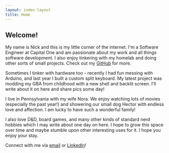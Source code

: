 ```yaml
---
layout: index-layout
title: Home
---
```

## Welcome!

My name is Nick and this is my little corner of the internet. I'm a Software Engineer at Capital One and am passionate about my work and all things software development. I also enjoy tinkering with my homelab and doing other sorts of small projects. Check out my [GitHub](https://github.com/n-parisi) for more.

Sometimes I tinker with hardware too - recently I had fun messing with Arduino, and last year I built a custom split keyboard. My latest project was modding my GBA from childhood with a new shell and backlit screen. I'll write about it on here and share pics some day!

I live in Pennsylvania with my wife Nora. We enjoy watching lots of movies (especially the past year!) and showering our small dog Hector with endless love and affection. I am lucky to have such a wonderful family!

I also love D&D, board games, and many other kinds of standard nerd hobbies which I may write about one day on here. I hope to grow this space over time and maybe stumble upon other interesting uses for it. I hope you enjoy your stay.

Connect with me via [email](mailto:nickparisi@pm.me) or [LinkedIn](https://www.linkedin.com/in/nparisi1/)!
